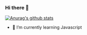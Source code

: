 ### Hi there 👋

<!--
**iamvikas04/iamvikas04** is a ✨ _special_ ✨ repository because its `README.md` (this file) appears on your GitHub profile.

Here are some ideas to get you started:

- 🔭 I’m currently working on ...
- 🌱 I’m currently learning ...
- 👯 I’m looking to collaborate on ...
- 🤔 I’m looking for help with ...
- 💬 Ask me about ...
- 📫 How to reach me: ...
- 😄 Pronouns: ...
- ⚡ Fun fact: ...
-->



[![Anurag's github stats](https://github-readme-stats.vercel.app/api?username=iamvikas04&theme=radical&show_icons=true&include_all_commits=true)](https://github.com/anuraghazra/github-readme-stats)
- 🌱 I’m currently learning Javascript

